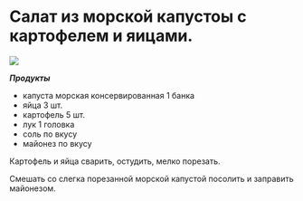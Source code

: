 # Салат из морской капустоы с картофелем и яицами.

![](/images/Kulinar/Salad/salat_iz_morskoi_kapusti.jpg)

_**Продукты**_

- капуста морская консервированная 1 банка
- яйца 3 шт.
- картофель 5 шт.
- лук 1 головка
- соль по вкусу
- майонез по вкусу

Картофель и яйца сварить, остудить, мелко порезать.

Смешать со слегка порезанной морской капустой посолить и заправить майонезом.
